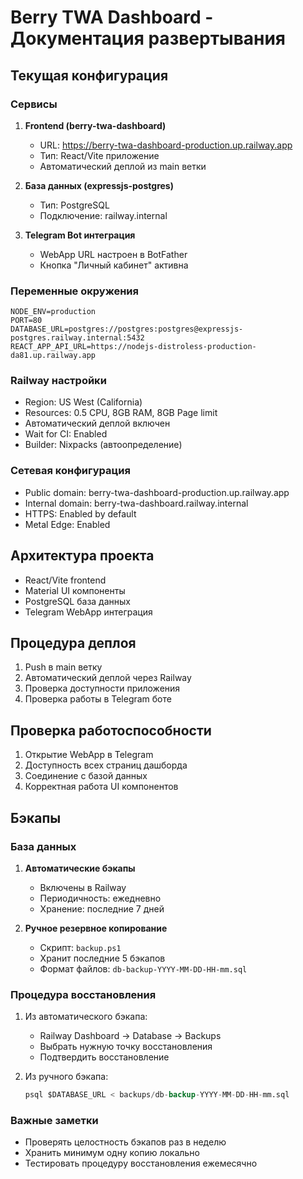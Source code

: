 # Berry TWA Dashboard - Документация развертывания

## Текущая конфигурация

### Сервисы
1. **Frontend (berry-twa-dashboard)**
   - URL: https://berry-twa-dashboard-production.up.railway.app
   - Тип: React/Vite приложение
   - Автоматический деплой из main ветки

2. **База данных (expressjs-postgres)**
   - Тип: PostgreSQL
   - Подключение: railway.internal

3. **Telegram Bot интеграция**
   - WebApp URL настроен в BotFather
   - Кнопка "Личный кабинет" активна

### Переменные окружения
```
NODE_ENV=production
PORT=80
DATABASE_URL=postgres://postgres:postgres@expressjs-postgres.railway.internal:5432
REACT_APP_API_URL=https://nodejs-distroless-production-da81.up.railway.app
```

### Railway настройки
- Region: US West (California)
- Resources: 0.5 CPU, 8GB RAM, 8GB Page limit
- Автоматический деплой включен
- Wait for CI: Enabled
- Builder: Nixpacks (автоопределение)

### Сетевая конфигурация
- Public domain: berry-twa-dashboard-production.up.railway.app
- Internal domain: berry-twa-dashboard.railway.internal
- HTTPS: Enabled by default
- Metal Edge: Enabled

## Архитектура проекта
- React/Vite frontend
- Material UI компоненты
- PostgreSQL база данных
- Telegram WebApp интеграция

## Процедура деплоя
1. Push в main ветку
2. Автоматический деплой через Railway
3. Проверка доступности приложения
4. Проверка работы в Telegram боте

## Проверка работоспособности
1. Открытие WebApp в Telegram
2. Доступность всех страниц дашборда
3. Соединение с базой данных
4. Корректная работа UI компонентов 

## Бэкапы

### База данных
1. **Автоматические бэкапы**
   - Включены в Railway
   - Периодичность: ежедневно
   - Хранение: последние 7 дней

2. **Ручное резервное копирование**
   - Скрипт: `backup.ps1`
   - Хранит последние 5 бэкапов
   - Формат файлов: `db-backup-YYYY-MM-DD-HH-mm.sql`

### Процедура восстановления
1. Из автоматического бэкапа:
   - Railway Dashboard -> Database -> Backups
   - Выбрать нужную точку восстановления
   - Подтвердить восстановление

2. Из ручного бэкапа:
   ```sql
   psql $DATABASE_URL < backups/db-backup-YYYY-MM-DD-HH-mm.sql
   ```

### Важные заметки
- Проверять целостность бэкапов раз в неделю
- Хранить минимум одну копию локально
- Тестировать процедуру восстановления ежемесячно 